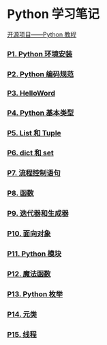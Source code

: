 # Python 学习笔记

[开源项目——Python 教程](https://github.com/walter201230/Python?tab=readme-ov-file)

### [P1. Python 环境安装](p1-env-install/README.md)

### [P2. Python 编码规范](p2-code-specification/README.md)

### [P3. HelloWord](p3-hello-word/README.md)

### [P4. Python 基本类型](p4-base-type/README.md)

### [P5. List 和 Tuple](p5-array/README.md)

### [P6. dict 和 set](/p6-dictionary/README.md)

### [P7. 流程控制语句](/p7-control-statemant/README.md)

### [P8. 函数](/p8-function/README.md)

### [P9. 迭代器和生成器](p9-Iterators/README.md)

### [P10. 面向对象](p10-object/README.md)

### [P11. Python 模块](p11-module/README.md)

### [P12. 魔法函数](p12-megic-function/README.md)

### [P13. Python 枚举](p13-enums/README.md)

### [P14. 元类](p14-metaclass/README.md)

### [P15. 线程](p15-thread/README.md)